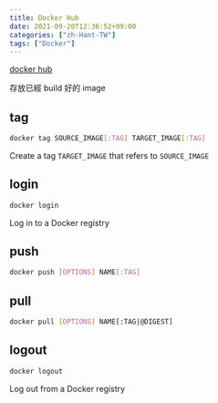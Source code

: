 ```yaml
---
title: Docker Hub
date: 2021-09-20T12:36:52+09:00
categories: ["zh-Hant-TW"]
tags: ["Docker"]
---
```

[docker hub](https://hub.docker.com/)

存放已經 build 好的 image

## tag

```bash
docker tag SOURCE_IMAGE[:TAG] TARGET_IMAGE[:TAG]
```

Create a tag `TARGET_IMAGE` that refers to `SOURCE_IMAGE`

## login

```bash
docker login
```

Log in to a Docker registry

## push

```bash
docker push [OPTIONS] NAME[:TAG]
```

## pull

```bash
docker pull [OPTIONS] NAME[:TAG|@DIGEST]
```

## logout

```bash
docker logout
```

Log out from a Docker registry
